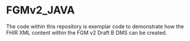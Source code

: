 # FGMv2_JAVA
The code within this repository is exemplar code to demonstrate how the FHIR XML content within the FGM v2 Draft B DMS can be created. 
